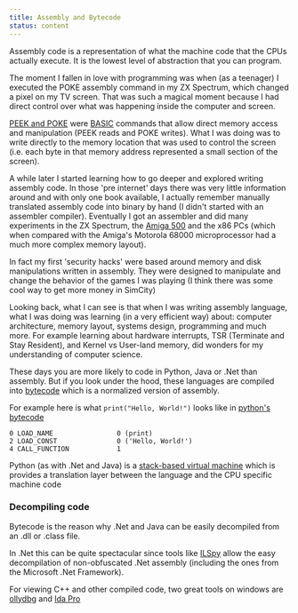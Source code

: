 ```yaml
---
title: Assembly and Bytecode
status: content
---
```


Assembly code is a representation of what the machine code that the CPUs actually execute. It is the lowest level of abstraction that you can program.

The moment I fallen in love with programming was when (as a teenager) I executed the POKE assembly command in my ZX Spectrum, which changed a pixel on my TV screen. That was such a magical moment because I had direct control over what was happening inside the computer and screen.

[PEEK and POKE](https://en.wikipedia.org/wiki/PEEK_and_POKE) were [BASIC](https://en.wikipedia.org/wiki/BASIC) commands that allow direct memory access and manipulation (PEEK reads and POKE writes). What I was doing was to write directly to the memory location that was used to control the screen (i.e. each byte in that memory address represented a small section of the screen).

A while later I started learning how to go deeper and explored writing assembly code. In those 'pre internet' days there was very little information around and with only one book available, I actually remember manually translated assembly code into binary by hand (I didn't started with an assembler compiler). Eventually I got an assembler and did many experiments in the ZX Spectrum, the [Amiga 500](https://en.wikipedia.org/wiki/Amiga_500) and the x86 PCs (which when compared with the Amiga's Motorola 68000 microprocessor had a much more complex memory layout).

In fact my first 'security hacks' were based around memory and disk manipulations written in assembly. They were designed to manipulate and change the behavior of the games I was playing (I think there was some cool way to get more money in SimCity)

Looking back, what I can see is that when I was writing assembly language, what I was doing was learning (in a very efficient way) about: computer architecture, memory layout, systems design, programming and much more. For example learning about hardware interrupts, TSR (Terminate and Stay Resident), and Kernel vs User-land memory, did wonders for my understanding of computer science.

These days you are more likely to code in Python, Java or .Net than assembly. But if you look under the hood, these languages are compiled into [bytecode](https://en.wikipedia.org/wiki/Bytecode) which is a normalized version of assembly. 

For example here is what `print("Hello, World!")` looks like in [python's bytecode](https://opensource.com/article/18/4/introduction-python-bytecode)

    0 LOAD_NAME                0 (print)
    2 LOAD_CONST               0 ('Hello, World!')
    4 CALL_FUNCTION            1    

Python (as with .Net and Java) is a [stack-based virtual machine](https://en.wikipedia.org/wiki/Stack_machine) which is provides a translation layer between the language and the CPU specific machine code

### Decompiling code

Bytecode is the reason why .Net and Java can be easily decompiled from an .dll or .class file. 

In .Net this can be quite spectacular since tools like [ILSpy](https://github.com/icsharpcode/ILSpy) allow the easy decompilation of non-obfuscated .Net assembly (including the ones from the Microsoft .Net Framework).

For viewing C++ and other compiled code, two great tools on windows are [ollydbg](http://www.ollydbg.de) and [Ida Pro](https://www.hex-rays.com/products/ida/)

